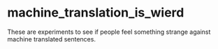 # machine_translation_is_wierd
These are experiments to see if people feel something strange against machine translated sentences.
